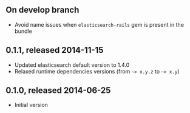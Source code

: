 ## On develop branch

* Avoid name issues when `elasticsearch-rails` gem is present in the bundle

## 0.1.1, released 2014-11-15

* Updated elasticsearch default version to 1.4.0
* Relaxed runtime dependencies versions (from `~> x.y.z` to `~> x.y`)

## 0.1.0, released 2014-06-25

* Initial version
